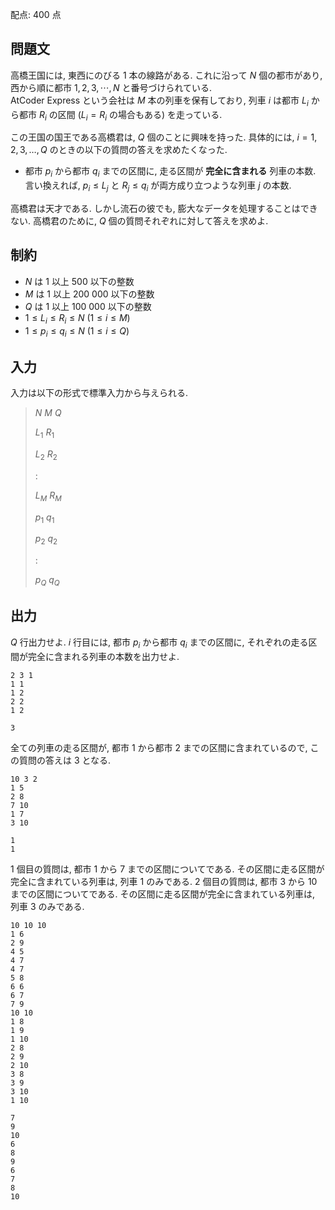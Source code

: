 配点: $400$ 点

## 問題文

高橋王国には, 東西にのびる $1$ 本の線路がある. これに沿って $N$ 個の都市があり, 西から順に都市 $1, 2, 3, \cdots, N$ と番号づけられている.<br>
AtCoder Express という会社は $M$ 本の列車を保有しており, 列車 $i$ は都市 $L_i$ から都市 $R_i$ の区間 ($L_i = R_i$ の場合もある) を走っている.  

この王国の国王である高橋君は, $Q$ 個のことに興味を持った. 具体的には, $i=1, 2, 3, \dots, Q$ のときの以下の質問の答えを求めたくなった.  

- 都市 $p_i$ から都市 $q_i$ までの区間に, 走る区間が **完全に含まれる** 列車の本数. 言い換えれば, $p_i \leq L_j$ と $R_j \leq q_i$ が両方成り立つような列車 $j$ の本数.

高橋君は天才である. しかし流石の彼でも, 膨大なデータを処理することはできない. 高橋君のために, $Q$ 個の質問それぞれに対して答えを求めよ.  

## 制約

- $N$ は $1$ 以上 $500$ 以下の整数
- $M$ は $1$ 以上 $200 \ 000$ 以下の整数
- $Q$ は $1$ 以上 $100 \ 000$ 以下の整数
- $1 \leq L_i \leq R_i \leq N$ $(1 \leq i \leq M)$
- $1 \leq p_i \leq q_i \leq N$ $(1 \leq i \leq Q)$

## 入力

入力は以下の形式で標準入力から与えられる.  

> $N$ $M$ $Q$
> 
> $L_1$ $R_1$
> 
> $L_2$ $R_2$
> 
> $:$
> 
> $L_M$ $R_M$
> 
> $p_1$ $q_1$
> 
> $p_2$ $q_2$
> 
> $:$
> 
> $p_Q$ $q_Q$

## 出力

$Q$ 行出力せよ. $i$ 行目には, 都市 $p_i$ から都市 $q_i$ までの区間に, それぞれの走る区間が完全に含まれる列車の本数を出力せよ.  

```input1
2 3 1
1 1
1 2
2 2
1 2
```

```output1
3
```

全ての列車の走る区間が, 都市 $1$ から都市 $2$ までの区間に含まれているので, この質問の答えは $3$ となる.  

```input2
10 3 2
1 5
2 8
7 10
1 7
3 10
```

```output2
1
1
```

$1$ 個目の質問は, 都市 $1$ から $7$ までの区間についてである. その区間に走る区間が完全に含まれている列車は, 列車 $1$ のみである.
$2$ 個目の質問は, 都市 $3$ から $10$ までの区間についてである. その区間に走る区間が完全に含まれている列車は, 列車 $3$ のみである.

```input3
10 10 10
1 6
2 9
4 5
4 7
4 7
5 8
6 6
6 7
7 9
10 10
1 8
1 9
1 10
2 8
2 9
2 10
3 8
3 9
3 10
1 10
```

```output3
7
9
10
6
8
9
6
7
8
10
```